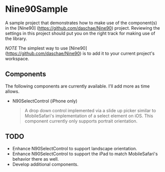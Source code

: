 Nine90Sample
================================================================================

A sample project that demonstrates how to make use of the component(s) in the [Nine90] (https://github.com/daschae/Nine90) project. Reviewing the settings in this project should put you on the right track for making use of the library.

*NOTE* The simplest way to use [Nine90] (https://github.com/daschae/Nine90) is to add it to your current project's workspace.

Components
----------

The following components are currently available. I'll add more as time allows.

*   N90SelectControl (iPhone only)
    > A drop down control implemented via a slide up picker similar to 
    > MobileSafari's implementation of a select element on iOS. This component
    > currently only supports portrait orientation.
    
TODO
----

*   Enhance N90SelectControl to support landscape orientation.
*   Enhance N90SelectControl to support the iPad to match MobileSafari's 
    behavior there as well.
*   Develop additional components.